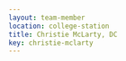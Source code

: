 ```yaml
---
layout: team-member
location: college-station
title: Christie McLarty, DC
key: christie-mclarty
---
```


